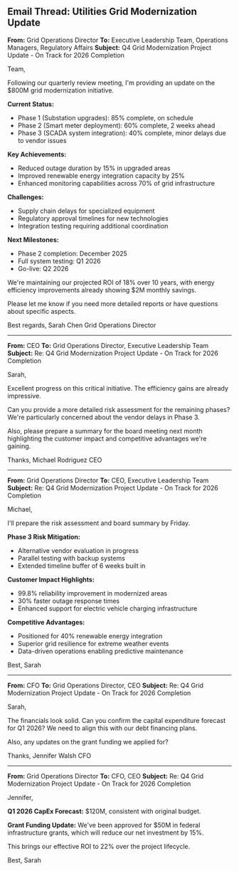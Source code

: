 ## Email Thread: Utilities Grid Modernization Update

**From:** Grid Operations Director
**To:** Executive Leadership Team, Operations Managers, Regulatory Affairs
**Subject:** Q4 Grid Modernization Project Update - On Track for 2026 Completion

Team,

Following our quarterly review meeting, I'm providing an update on the $800M grid modernization initiative.

**Current Status:**
- Phase 1 (Substation upgrades): 85% complete, on schedule
- Phase 2 (Smart meter deployment): 60% complete, 2 weeks ahead
- Phase 3 (SCADA system integration): 40% complete, minor delays due to vendor issues

**Key Achievements:**
- Reduced outage duration by 15% in upgraded areas
- Improved renewable energy integration capacity by 25%
- Enhanced monitoring capabilities across 70% of grid infrastructure

**Challenges:**
- Supply chain delays for specialized equipment
- Regulatory approval timelines for new technologies
- Integration testing requiring additional coordination

**Next Milestones:**
- Phase 2 completion: December 2025
- Full system testing: Q1 2026
- Go-live: Q2 2026

We're maintaining our projected ROI of 18% over 10 years, with energy efficiency improvements already showing $2M monthly savings.

Please let me know if you need more detailed reports or have questions about specific aspects.

Best regards,
Sarah Chen
Grid Operations Director

---

**From:** CEO
**To:** Grid Operations Director, Executive Leadership Team
**Subject:** Re: Q4 Grid Modernization Project Update - On Track for 2026 Completion

Sarah,

Excellent progress on this critical initiative. The efficiency gains are already impressive.

Can you provide a more detailed risk assessment for the remaining phases? We're particularly concerned about the vendor delays in Phase 3.

Also, please prepare a summary for the board meeting next month highlighting the customer impact and competitive advantages we're gaining.

Thanks,
Michael Rodriguez
CEO

---

**From:** Grid Operations Director
**To:** CEO, Executive Leadership Team
**Subject:** Re: Q4 Grid Modernization Project Update - On Track for 2026 Completion

Michael,

I'll prepare the risk assessment and board summary by Friday.

**Phase 3 Risk Mitigation:**
- Alternative vendor evaluation in progress
- Parallel testing with backup systems
- Extended timeline buffer of 6 weeks built in

**Customer Impact Highlights:**
- 99.8% reliability improvement in modernized areas
- 30% faster outage response times
- Enhanced support for electric vehicle charging infrastructure

**Competitive Advantages:**
- Positioned for 40% renewable energy integration
- Superior grid resilience for extreme weather events
- Data-driven operations enabling predictive maintenance

Best,
Sarah

---

**From:** CFO
**To:** Grid Operations Director, CEO
**Subject:** Re: Q4 Grid Modernization Project Update - On Track for 2026 Completion

Sarah,

The financials look solid. Can you confirm the capital expenditure forecast for Q1 2026? We need to align this with our debt financing plans.

Also, any updates on the grant funding we applied for?

Thanks,
Jennifer Walsh
CFO

---

**From:** Grid Operations Director
**To:** CFO, CEO
**Subject:** Re: Q4 Grid Modernization Project Update - On Track for 2026 Completion

Jennifer,

**Q1 2026 CapEx Forecast:** $120M, consistent with original budget.

**Grant Funding Update:** We've been approved for $50M in federal infrastructure grants, which will reduce our net investment by 15%.

This brings our effective ROI to 22% over the project lifecycle.

Best,
Sarah